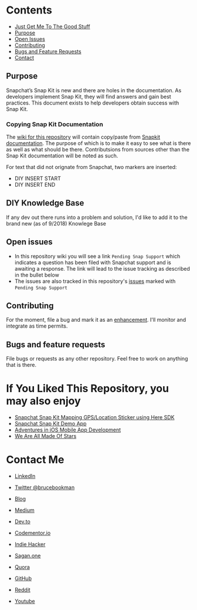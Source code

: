 # Contents
- [Just Get Me To The Good Stuff](https://github.com/bbookman/Snapchat-Snap-Kit-DIY-Docs/wiki)
- [Purpose](#purpose)
- [Open Issues](#open-issues)
- [Contributing](#contributing)
- [Bugs and Feature Requests](#bugs-and-feature-requests)
- [Contact](#contact-me)


## Purpose
Snapchat’s Snap Kit is new and there are holes in the documentation. As developers implement Snap Kit, they will find answers and gain best practices.  This document exists to help developers obtain success with Snap Kit.

### Copying Snap Kit Documentation
The [wiki for this repository](https://github.com/bbookman/Snapchat-Snap-Kit-DIY-Docs/wiki) will contain copy/paste from [Snapkit documentation](https://docs.snapchat.com/docs/). The purpose of which is to make it easy to see what is there as well as what should be there.  Contributsions from sources other than the Snap Kit documentation will be noted as such.

For text that did not orignate from Snapchat, two markers are inserted:
* DIY INSERT START
* DIY INSERT END

## DIY Knowledge Base
If any dev out there runs into a problem and solution, I'd like to add it to the brand new (as of 9/2018) Knowlege Base

## Open issues
* In this repository wiki you will see a link `Pending Snap Support` which indicates a question has been filed with Snapchat support and is awaiting a response.  The link will lead to the issue tracking as described in the bullet below
* The issues are also tracked in this repository's [issues](https://github.com/bbookman/Snapchat-Snap-Kit-DIY-Docs/issues?q=is%3Aissue+is%3Aopen+label%3A%22Pending+Snap+Support%22) marked with `Pending Snap Support`

## Contributing
For the moment, file a bug and mark it as an [enhancement](https://github.com/bbookman/Snapchat-Snap-Kit-DIY-Docs/labels/enhancement).  I'll monitor and integrate as time permits.

## Bugs and feature requests
File bugs or requests as any other repository. Feel free to work on anything that is there.

# If You Liked This Repository, you may also enjoy
* [Snapchat Snap Kit Mapping GPS/Location Sticker using Here SDK](https://github.com/bbookman/Snapchat-Snap-Kit-Demo-Here)
* [Snapchat Snap Kit Demo App](https://github.com/bbookman/SnapKitSample-iOS)
* [Adventures in iOS Mobile App Development](https://medium.com/adventures-in-ios-mobile-app-development)
* [We Are All Made Of Stars](http://bbookman.github.io)

# Contact Me
* [LinkedIn](http://linkedin.com/in/brucebookman)
* [Twitter @brucebookman](https://twitter.com/brucebookman)
* [Blog](http://bbookman.github.io)
* [Medium](https://medium.com/adventures-in-ios-mobile-app-development)
* [Dev.to](https://dev.to/bbookman)
* [Codementor.io](https://www.codementor.io/bbookman)
* [Indie Hacker](https://www.indiehackers.com/bbookman)
* [Sagan.one](http://sagan.one)
* [Quora](https://saganone.quora.com/)
* [GitHub](https://github.com/bbookman)

* [Reddit](https://www.reddit.com/user/Bbookman)
* [Youtube](https://www.youtube.com/channel/UCERHLEbt6fipRMiPRR4u3SQ)
